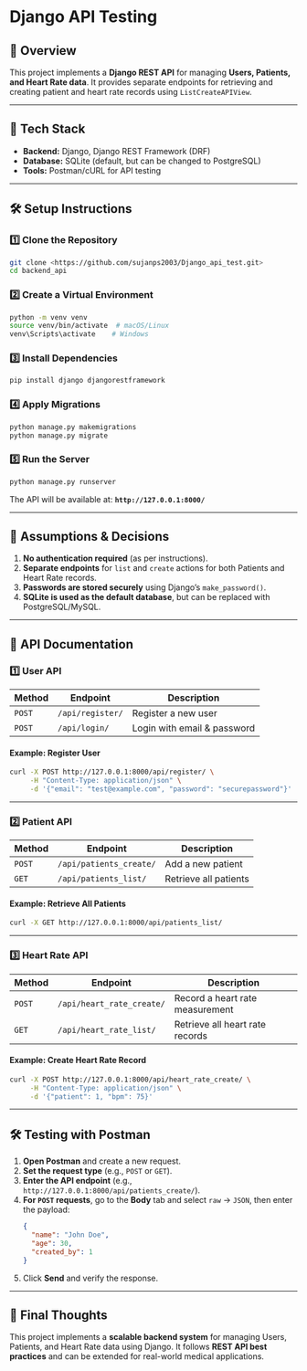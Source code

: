 # Django API Testing

## 📌 Overview

This project implements a **Django REST API** for managing **Users, Patients, and Heart Rate data**. It provides separate endpoints for retrieving and creating patient and heart rate records using `ListCreateAPIView`.

---

## 🚀 Tech Stack

- **Backend:** Django, Django REST Framework (DRF)
- **Database:** SQLite (default, but can be changed to PostgreSQL)
- **Tools:** Postman/cURL for API testing

---

## 🛠️ Setup Instructions

### **1️⃣ Clone the Repository**

```sh
git clone <https://github.com/sujanps2003/Django_api_test.git>
cd backend_api
```

### **2️⃣ Create a Virtual Environment**

```sh
python -m venv venv
source venv/bin/activate  # macOS/Linux
venv\Scripts\activate    # Windows
```

### **3️⃣ Install Dependencies**

```sh
pip install django djangorestframework
```

### **4️⃣ Apply Migrations**

```sh
python manage.py makemigrations
python manage.py migrate
```

### **5️⃣ Run the Server**

```sh
python manage.py runserver
```

The API will be available at: **`http://127.0.0.1:8000/`**

---

## 📜 Assumptions & Decisions

1. **No authentication required** (as per instructions).
2. **Separate endpoints** for `list` and `create` actions for both Patients and Heart Rate records.
3. **Passwords are stored securely** using Django’s `make_password()`.
4. **SQLite is used as the default database**, but can be replaced with PostgreSQL/MySQL.

---

## 📌 API Documentation

### **1️⃣ User API**

| Method | Endpoint         | Description                 |
| ------ | ---------------- | --------------------------- |
| `POST` | `/api/register/` | Register a new user         |
| `POST` | `/api/login/`    | Login with email & password |

#### **Example: Register User**

```sh
curl -X POST http://127.0.0.1:8000/api/register/ \
     -H "Content-Type: application/json" \
     -d '{"email": "test@example.com", "password": "securepassword"}'
```

---

### **2️⃣ Patient API**

| Method | Endpoint                | Description           |
| ------ | ----------------------- | --------------------- |
| `POST` | `/api/patients_create/` | Add a new patient     |
| `GET`  | `/api/patients_list/`   | Retrieve all patients |

#### **Example: Retrieve All Patients**

```sh
curl -X GET http://127.0.0.1:8000/api/patients_list/
```

---

### **3️⃣ Heart Rate API**

| Method | Endpoint                  | Description                     |
| ------ | ------------------------- | ------------------------------- |
| `POST` | `/api/heart_rate_create/` | Record a heart rate measurement |
| `GET`  | `/api/heart_rate_list/`   | Retrieve all heart rate records |

#### **Example: Create Heart Rate Record**

```sh
curl -X POST http://127.0.0.1:8000/api/heart_rate_create/ \
     -H "Content-Type: application/json" \
     -d '{"patient": 1, "bpm": 75}'
```

---

## 🛠️ Testing with Postman

1. **Open Postman** and create a new request.
2. **Set the request type** (e.g., `POST` or `GET`).
3. **Enter the API endpoint** (e.g., `http://127.0.0.1:8000/api/patients_create/`).
4. **For `POST` requests**, go to the **Body** tab and select `raw` -> `JSON`, then enter the payload:
   ```json
   {
     "name": "John Doe",
     "age": 30,
     "created_by": 1
   }
   ```
5. Click **Send** and verify the response.

---

## 🎯 Final Thoughts

This project implements a **scalable backend system** for managing Users, Patients, and Heart Rate data using Django. It follows **REST API best practices** and can be extended for real-world medical applications.

